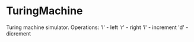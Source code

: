 # TuringMachine
Turing machine simulator.
Operations:
'l' - left
'r' - right
'i' - increment
'd' - dicrement
